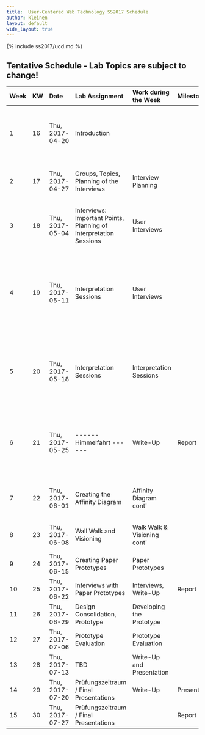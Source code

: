 ```yaml
---
title:  User-Centered Web Technology SS2017 Schedule
author: kleinen
layout: default
wide_layout: true
---
```

{% include ss2017/ucd.md %}

## Tentative Schedule - Lab Topics are subject to change!


| Week | KW | Date            | Lab Assignment                                                    | Work during the Week        | Milestones   | Reading                                                                                                          |
|:-----|:---|:----------------|:------------------------------------------------------------------|:----------------------------|:-------------|:-----------------------------------------------------------------------------------------------------------------|
| 1    | 16 | Thu, 2017-04-20 | Introduction                                                      |                             |              | Chapter 1 - Introduction &  Chapter 2 - User Data Drives Design (27 + 11 P.)                                     |
| 2    | 17 | Thu, 2017-04-27 | Groups, Topics, Planning of the Interviews                        | Interview Planning          |              | Chapter 3 - Principles of Contextual Inquiry (43-80, 37 P.)                                                      |
| 3    | 18 | Thu, 2017-05-04 | Interviews: Important Points, Planning of Interpretation Sessions | User Interviews             |              | Chapter 4 - The Interpretation Session (P81-105, 26P.)                                                           |
| 4    | 19 | Thu, 2017-05-11 | Interpretation Sessions                                           | User Interviews             |              | Chapter 5 - From Data to Insight: Contextual Design Models &  Chapter 6 - The Affinity Diagram (P127-146, 19 P.) |
| 5    | 20 | Thu, 2017-05-18 | Interpretation Sessions                                           | Interpretation Sessions     |              | Excerpt from Chapters 7 & 8: Personas, Chapter 9 - Inventing the Next Product Concept (P. 233- 251, 18P. )       |
| 6    | 21 | Thu, 2017-05-25 | ------ Himmelfahrt ------                                         | Write-Up                    | Report I     | Chapter 10 - The Bridge From Data to Design: The Wall Walk (P. 253-275, 22P) & Chapter 11 Ideation               |
| 7    | 22 | Thu, 2017-06-01 | Creating the Affinity Diagram                                     | Affinity Diagram  cont'     |              | Chapter 17 - Validating the Design (P. 413-441, 28P)                                                             |
| 8    | 23 | Thu, 2017-06-08 | Wall Walk and Visioning                                           | Walk Walk & Visioning cont' |              | Chapter 19 - Project Planning and execution                                                                      |
| 9    | 24 | Thu, 2017-06-15 | Creating Paper Prototypes                                         | Paper Prototypes            |              | TBD / Prototype Development                                                                                      |
| 10   | 25 | Thu, 2017-06-22 | Interviews with Paper Prototypes                                  | Interviews, Write-Up        | Report II    | TBD / Metrics                                                                                                    |
| 11   | 26 | Thu, 2017-06-29 | Design Consolidation, Prototype                                   | Developing the Prototype    |              | TBD                                                                                                              |
| 12   | 27 | Thu, 2017-07-06 | Prototype Evaluation                                              | Prototype Evaluation        |              | TBD                                                                                                              |
| 13   | 28 | Thu, 2017-07-13 | TBD                                                               | Write-Up and Presentation   |              |                                                                                                                  |
| 14   | 29 | Thu, 2017-07-20 | Prüfungszeitraum  / Final Presentations                           | Write-Up                    | Presentation |                                                                                                                  |
| 15   | 30 | Thu, 2017-07-27 | Prüfungszeitraum  / Final Presentations                           |                             | Report III   |                                                                                                                  |
